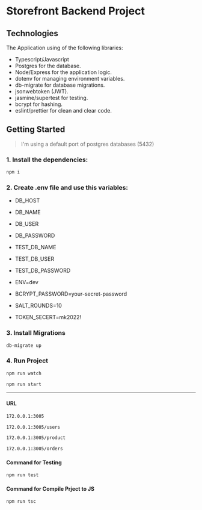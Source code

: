 # Storefront Backend Project

## Technologies
The Application using of the following libraries:
- Typescript/Javascript
- Postgres for the database.
- Node/Express for the application logic.
- dotenv for managing environment variables.
- db-migrate for database migrations.
- jsonwebtoken (JWT).
- jasmine/supertest for testing.
- bcrypt for hashing.
- eslint/prettier for clean and clear code.

## Getting Started
> I'm using a default port of postgres databases (5432)

### 1. Install the dependencies:
```sh
npm i
```
### 2. Create .env file and use this variables:
- DB_HOST
- DB_NAME
- DB_USER
- DB_PASSWORD
- TEST_DB_NAME
- TEST_DB_USER
- TEST_DB_PASSWORD

- ENV=dev
- BCRYPT_PASSWORD=your-secret-password
- SALT_ROUNDS=10
- TOKEN_SECERT=mk2022!

### 3. Install Migrations
```sh
db-migrate up
```
### 4. Run Project
```sh
npm run watch
```
```sh
npm run start
```

---
#### URL
```sh
172.0.0.1:3005
```
```sh
172.0.0.1:3005/users
```
```sh
172.0.0.1:3005/product
```
```sh
172.0.0.1:3005/orders
```

#### Command for Testing
```sh
npm run test
```
#### Command for Compile Prject to JS
```sh
npm run tsc
```
